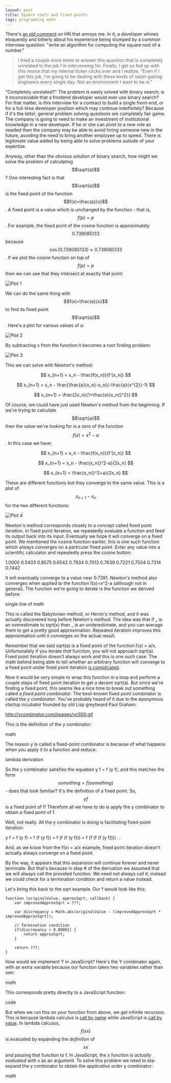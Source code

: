 ```yaml
---
layout: post
title: Square roots and fixed points
tags: programming math
---
```


There's [an old comment](https://news.ycombinator.com/item?id=571090) on HN that annoys me. In it, a developer whines eloquently and bitterly about his experience being stumped by a common interview question: "write an algorithm for computing the square root of a number." 

> I tried a couple more times to answer this question that is completely unrelated to the job I'm interviewing for. Finally, I get so fed up with this moron that my internal ticker clicks over and I realize, "Even if I get this job, I'm going to be dealing with these kinds of nazel-gazing engineers every single day. Not an environment I want to be in."

"Completely unrelated?" The problem is easily solved with binary search; is it inconceivable that a frontend developer would ever use binary search? For that matter, is this interview for a contract to build a single front-end, or for a full-time developer position which may continue indefinitely? Because if it's the latter, general problem solving questions are completely fair game. The company is going to need to make an investment of institutional knowledge in a new developer. If he or she can pivot to a new role as needed then the company may be able to avoid hiring someone new in the future, avoiding the need to bring another employee up to speed. There is legitimate value added by being able to solve problems outside of your expertise.

Anyway, other than the obvious solution of binary search, how might we solve the problem of calculating $$\sqrt{a}$$? One interesting fact is that $$\sqrt{a}$$ is the fixed point of the function $$f(x)=\frac{a}{x}$$. A fixed point is a value which is unchanged by the function - that is, $$f(p) = p$$. For example, the fixed point of the cosine function is approximately $$0.739085133$$ because $$\cos(0.739085133) \approx 0.739085133$$. If we plot the cosine function on top of $$f(p) = p$$ then we can see that they intersect at exactly that point:

![Plot 1](/images/plot-0.png)

We can do the same thing with $$f(x)=\frac{a}{x}$$ to find its fixed point $$\sqrt{a}$$. Here's a plot for various values of a:

![Plot 2](/images/plot-1.png)

By subtracting x from the function it becomes a root finding problem:

![Plot 3](/images/plot-2.png)

This we can solve with Newton's method:

$$ x_{n+1} = x_n - \frac{f(x_n)}{f'(x_n)} $$

$$ x_{n+1} = x_n - \frac{\frac{a}{x_n}-x_n}{-\frac{a}{x^{2}}-1} $$

$$ x_{n+1} = \frac{2x_n}{1+\frac{a}{x_n{}^2}} $$

Of course, we could have just used Newton's method from the beginning. If we're trying to calculate $$\sqrt{a}$$ then the value we're looking for is a zero of the function $$f(x)=x^{2}-a$$. In this case we have:

$$ x_{n+1} = x_n - \frac{f(x_n)}{f'(x_n)} $$

$$ x_{n+1} = x_n - \frac{x_n{}^2-a}{2x_n} $$

$$ x_{n+1} = \frac{x_n{}^2+a}{2x_n} $$

These are different functions but they converge to the same value. This is a plot of $$ x_{n+1} - x_n $$ for the two different functions:

![Plot 4](/images/plot-3.png)

Newton's method corresponds closely to a concept called fixed point iteration. In fixed point iteration, we repeatedly evaluate a function and feed its output back into its input. Eventually we hope it will converge on a fixed point. We mentioned the cosine function earlier; this is one such function which always converges on a particular fixed point. Enter any value into a scientific calculator and repeatedly press the cosine button:

1.0000
0.5403
0.8575
0.6542
0.7934
0.7013
0.7639
0.7221
0.7504
0.7314
0.7442

It will eventually converge to a value near 0.7391. Newton's method also converges when applied to the function f(x)=x^2-a (although not in general). The function we're going to iterate is the function we derived before:

single line of math

This is called the Babylonian method, or Heron's method, and it was actually discovered long before Newton's method. The idea was that if _ is an overestimate to sqrt(x) then _ is an underestimate, and you can average them to get a pretty good approximation. Repeated iteration improves this approximation until it converges on the actual result. 

Remember that we said sqrt(a) is a fixed point of the function f(x) = a/x. Unfortunately if you iterate *that* function, you will not approach sqrt(a). Fixed point iteration doesn't always work and this is one such case. The math behind being able to tell whether an arbitrary function will converge to a fixed point under fixed point iteration [is complicated](https://en.wikipedia.org/wiki/Fixed-point_theorem). 

Now it would be very simple to wrap this function in a loop and perform a couple steps of fixed point iteration to get a decent sqrt(a). But since we're finding a fixed point, this seems like a nice time to break out something called a *fixed point combinator*. The best-known fixed point combinator is called the *y combinator*. You've probably heard of it due to the eponymous startup incubator founded by old Lisp greybeard Paul Graham.

http://ycombinator.com/images/yc500.gif

This is the definition of the y combinator:

math

The reason y is called a fixed-point combinator is because of what happens when you apply it to a function and reduce:

lambda derivation

So the y combinator satisfies the equation y f = f (y f), and this matches the form $$something = f (something)$$ - does that look familiar? It's the definition of a fixed point. So, $$y f$$ is a fixed point of f! Therefore all we have to do is apply the y combinator to obtain a fixed point of f. 

Well, not really. All the y combinator is doing is facilitating fixed-point iteration:

y f = f (y f)
    = f (f (y f))
    = f (f (f (y f)))
    = f (f (f (f (y f))))
    ...

And, as we know from the f(x) = a/x example, fixed point iteration doesn't actually always converge on a fixed point.

By the way, it appears that this expansion will continue forever and never terminate. But that's because in step # of the derivation we assumed that we will always call the provided function. We need not always call it; instead we could check for a termination condition and return a value instead. 

Let's bring this back to the sqrt example. Our f would look like this:

    function (originalValue, approxSqrt, callback) {
        var improvedApproxSqrt = ???;

        var discrepancy = Math.abs(originalValue - (improvedApproxSqrt * improvedApproxSqrt));

        // Termination condition
        if(discrepancy < 0.00001) {
            return approxSqrt;
        }

        return ???;
    }

How would we implement Y in JavaScript? Here's the Y combinator again, with an extra variable because our function takes two variables rather than oen:

math

This corresponds pretty directly to a JavaScript function:

code

But when we run this on your function from above, we get infinite recursion. This is because lambda calculus is [call by name](https://en.wikipedia.org/wiki/Call_by_name) while JavaScript is [call by value](https://en.wikipedia.org/wiki/Call_by_value). In lambda calculus, $$f (x x)$$ is evaluated by expanding the *definition* of $$x x$$ and passing that function to f. In JavaScript, the x function is *actually evaluated* with x as an argument. To solve this problem we need to eta-expand the y combinator to obtain the *applicative order* y combinator:

math